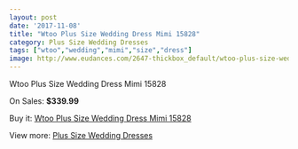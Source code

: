 ```yaml
---
layout: post
date: '2017-11-08'
title: "Wtoo Plus Size Wedding Dress Mimi 15828"
category: Plus Size Wedding Dresses
tags: ["wtoo","wedding","mimi","size","dress"]
image: http://www.eudances.com/2647-thickbox_default/wtoo-plus-size-wedding-dress-mimi-15828.jpg
---
```

Wtoo Plus Size Wedding Dress Mimi 15828

On Sales: **$339.99**
<a href="https://www.eudances.com/en/plus-size-wedding-dresses/886-wtoo-plus-size-wedding-dress-mimi-15828.html"><amp-img layout="responsive" width="600" height="600" src="//www.eudances.com/2647-thickbox_default/wtoo-plus-size-wedding-dress-mimi-15828.jpg" alt="Wtoo Plus Size Wedding Dress Mimi 15828 0" /></a>
<a href="https://www.eudances.com/en/plus-size-wedding-dresses/886-wtoo-plus-size-wedding-dress-mimi-15828.html"><amp-img layout="responsive" width="600" height="600" src="//www.eudances.com/2648-thickbox_default/wtoo-plus-size-wedding-dress-mimi-15828.jpg" alt="Wtoo Plus Size Wedding Dress Mimi 15828 1" /></a>

Buy it: [Wtoo Plus Size Wedding Dress Mimi 15828](https://www.eudances.com/en/plus-size-wedding-dresses/886-wtoo-plus-size-wedding-dress-mimi-15828.html "Wtoo Plus Size Wedding Dress Mimi 15828")

View more: [Plus Size Wedding Dresses](https://www.eudances.com/en/10-plus-size-wedding-dresses "Plus Size Wedding Dresses")